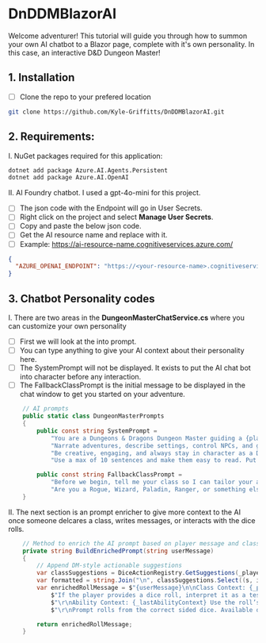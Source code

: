 # DnDDMBlazorAI

Welcome adventurer!
This tutorial will guide you through how to summon your own AI chatbot to a Blazor page, complete with it's own personality. In this case, an interactive D&D Dungeon Master!  

## 1. Installation

- [ ] Clone the repo to your prefered location
      
```bash
git clone https://github.com/Kyle-Griffitts/DnDDMBlazorAI.git
```

## 2. Requirements:

I. NuGet packages required for this application:

```bash
dotnet add package Azure.AI.Agents.Persistent 
dotnet add package Azure.AI.OpenAI
```

II. AI Foundry chatbot. I used a gpt-4o-mini for this project.
- [ ] The json code with the Endpoint will go in User Secrets.
- [ ] Right click on the project and select **Manage User Secrets**.
- [ ] Copy and paste the below json code.
- [ ] Get the AI resource name and replace <your-resource-name> with it.
- [ ] Example: https://ai-resource-name.cognitiveservices.azure.com/

```json
{
  "AZURE_OPENAI_ENDPOINT": "https://<your-resource-name>.cognitiveservices.azure.com/"
}
```

## 3. Chatbot Personality codes

I. There are two areas in the **DungeonMasterChatService.cs** where you can customize your own personality
- [ ] First we will look at the into prompt.
- [ ] You can type anything to give your AI context about their personality here.
- [ ] The SystemPrompt will not be displayed. It exists to put the AI chat bot into character before any interaction.
- [ ] The FallbackClassPrompt is the initial message to be displayed in the chat window to get you started on your adventure.
      
```cs
    // AI prompts
    public static class DungeonMasterPrompts
    {
        public const string SystemPrompt =
            "You are a Dungeons & Dragons Dungeon Master guiding a {playerClass}. " +
            "Narrate adventures, describe settings, control NPCs, and guide the player through imaginative scenarios. " +
            "Be creative, engaging, and always stay in character as a DM. " +
            "Use a max of 10 sentences and make them easy to read. Put each idea on a new line.";

        public const string FallbackClassPrompt =
            "Before we begin, tell me your class so I can tailor your adventures. " +
            "Are you a Rogue, Wizard, Paladin, Ranger, or something else?";
    }
```

II. The next section is an prompt enricher to give more context to the AI once someone delcares a class, writes messages, or interacts with the dice rolls.

```cs
    // Method to enrich the AI prompt based on player message and class. Also includes formating.
    private string BuildEnrichedPrompt(string userMessage)
    {
        // Append DM-style actionable suggestions
        var classSuggestions = DiceActionRegistry.GetSuggestions(_playerClass, userMessage);
        var formatted = string.Join("\n", classSuggestions.Select((s, i) => $"{i + 1}. {s}"));
        var enrichedRollMessage = $"{userMessage}\n\nClass Context: {_playerClass}\nSuggested Actions:\n{formatted}\n\nPlease expand narratively based on the player's intent and class abilities. " +
            $"If the player provides a dice roll, interpret it as a test of chance or skill." +
            $"\r\nAbility Context: {_lastAbilityContext} Use the roll’s number and class abilities to shape dramatic outcomes." +
            $"\r\nPrompt rolls from the correct sided dice. Available dice to the player are D20, D12, D10, D8, D6, and D4";

        return enrichedRollMessage;
    }
```



